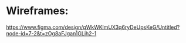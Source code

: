 # Wireframes:
https://www.figma.com/design/qWkWKlmUX3q6ryDeUpsKeG/Untitled?node-id=7-2&t=zOg8aFJgan1GLih2-1
